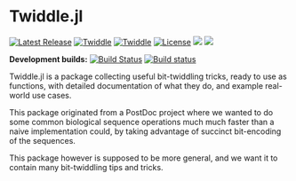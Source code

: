 # Twiddle.jl

[![Latest Release](https://img.shields.io/github/release/Ward9250/Twiddle.jl.svg)](https://github.com/Ward9250/Twiddle.jl/releases/latest)
[![Twiddle](http://pkg.julialang.org/badges/Twiddle_0.5.svg)](http://pkg.julialang.org/?pkg=Twiddle)
[![Twiddle](http://pkg.julialang.org/badges/Twiddle_0.6.svg)](http://pkg.julialang.org/?pkg=Twiddle)
[![License](https://img.shields.io/badge/license-MIT-green.svg)](https://github.com/Ward9250/Twiddle.jl/blob/master/LICENSE)
[![](https://img.shields.io/badge/docs-stable-blue.svg)](https://Ward9250.github.io/Twiddle.jl/stable)
[![](https://img.shields.io/badge/docs-latest-blue.svg)](https://Ward9250.github.io/Twiddle.jl/latest)

**Development builds:**
[![Build Status](https://travis-ci.org/Ward9250/Twiddle.jl.svg?branch=develop)](https://travis-ci.org/Ward9250/Twiddle.jl)
[![Build status](https://ci.appveyor.com/api/projects/status/qpu140hq8d5javre/branch/develop?svg=true)](https://ci.appveyor.com/project/Ward9250/twiddle-jl/branch/develop)

Twiddle.jl is a package collecting useful bit-twiddling tricks, ready to use as
functions, with detailed documentation of what they do, and example real-world
use cases.

This package originated from a PostDoc project where we wanted to do some common
biological sequence operations much much faster than a naive implementation
could, by taking advantage of succinct bit-encoding of the sequences.

This package however is supposed to be more general, and we want it to contain
many bit-twiddling tips and tricks.
